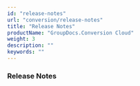 ```yaml
---
id: "release-notes"
url: "conversion/release-notes"
title: "Release Notes"
productName: "GroupDocs.Conversion Cloud"
weight: 3
description: ""
keywords: ""
---
```


### Release Notes ###

